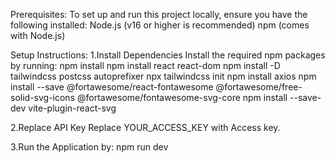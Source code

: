 Prerequisites:
To set up and run this project locally, ensure you have the following installed:
Node.js (v16 or higher is recommended)
npm (comes with Node.js)

Setup Instructions:
1.Install Dependencies
Install the required npm packages by running:
npm install
npm install react react-dom
npm install -D tailwindcss postcss autoprefixer
npx tailwindcss init
npm install axios
npm install --save @fortawesome/react-fontawesome @fortawesome/free-solid-svg-icons @fortawesome/fontawesome-svg-core
npm install --save-dev vite-plugin-react-svg


2.Replace API Key
Replace YOUR_ACCESS_KEY with Access key.

3.Run the Application by:
npm run dev 